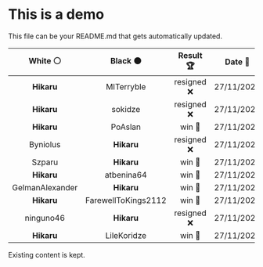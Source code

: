 # This is a demo

This file can be your README.md that gets automatically updated.

<!--START_SECTION:chessStats-->
<!-- Automatically generated with https://github.com/Balastrong/chess-stats-action -->

| White ⚪ | Black ⚫ | Result 🏆 | Date 📅 | Position 🗺️ |
|:---:|:---:|:---:|:---:|:---:|
| **Hikaru** | MITerryble | resigned ❌ | 27/11/2024 | <a href="http://www.ee.unb.ca/cgi-bin/tervo/fen.pl?select=8/3k4/1R3PBp/3b2p1/P2n4/1p5P/2p4K/8 w - -">Link</a> |
| **Hikaru** | sokidze | resigned ❌ | 27/11/2024 | <a href="http://www.ee.unb.ca/cgi-bin/tervo/fen.pl?select=rnbqkbnr/pp1ppppp/2p5/8/4P3/8/PPPP1PPP/RNBQKBNR w KQkq -">Link</a> |
| **Hikaru** | PoAslan | win 🥇 | 27/11/2024 | <a href="http://www.ee.unb.ca/cgi-bin/tervo/fen.pl?select=1k2N3/8/2rrp3/4Bp1p/p4P2/1q5P/1Pb2QPK/4R3 b - -">Link</a> |
| Byniolus | **Hikaru** | resigned ❌ | 27/11/2024 | <a href="http://www.ee.unb.ca/cgi-bin/tervo/fen.pl?select=5n2/8/5p1k/3Pb1p1/R1P3P1/3B3P/P4PK1/8 b - -">Link</a> |
| Szparu | **Hikaru** | win 🥇 | 27/11/2024 | <a href="http://www.ee.unb.ca/cgi-bin/tervo/fen.pl?select=8/8/8/5p2/5k2/5B2/5K1r/7q w - -">Link</a> |
| **Hikaru** | atbenina64 | win 🥇 | 27/11/2024 | <a href="http://www.ee.unb.ca/cgi-bin/tervo/fen.pl?select=r4rkb/p4p1p/3p1PpQ/2p3B1/1pq1P3/5R2/P1P3PP/2R4K b - -">Link</a> |
| GelmanAlexander | **Hikaru** | win 🥇 | 27/11/2024 | <a href="http://www.ee.unb.ca/cgi-bin/tervo/fen.pl?select=3r1rk1/5p1p/p3p1pn/3b2N1/P2b1BP1/3q2NP/Q6K/1R3R2 w - -">Link</a> |
| **Hikaru** | FarewellToKings2112 | win 🥇 | 27/11/2024 | <a href="http://www.ee.unb.ca/cgi-bin/tervo/fen.pl?select=r3r1k1/6b1/pp2p3/n3R1pQ/5p1B/2P5/PP3PPP/R5K1 b - -">Link</a> |
| ninguno46 | **Hikaru** | resigned ❌ | 27/11/2024 | <a href="http://www.ee.unb.ca/cgi-bin/tervo/fen.pl?select=3rr3/1p2kqR1/pN1np2Q/P1pPp3/8/2P5/1P3PP1/R5K1 b - -">Link</a> |
| **Hikaru** | LileKoridze | win 🥇 | 27/11/2024 | <a href="http://www.ee.unb.ca/cgi-bin/tervo/fen.pl?select=2rk4/pp2pQ1p/q1n3p1/6N1/5B2/2P4P/P4PP1/5RK1 b - -">Link</a> |

<!--END_SECTION:chessStats-->

Existing content is kept.
